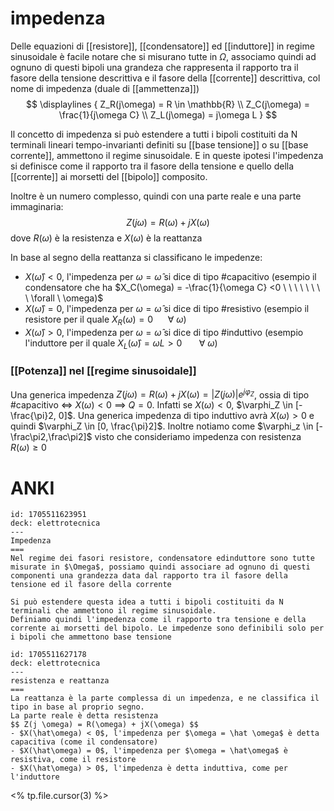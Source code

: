 # impedenza
Delle equazioni di [[resistore]], [[condensatore]] ed [[induttore]] in regime sinusoidale è facile notare che si misurano tutte in $\Omega$, associamo quindi ad ognuno di questi bipoli una grandeza che rappresenta il rapporto tra il fasore della tensione descrittiva e il fasore della [[corrente]] descrittiva, col nome di impedenza (duale di [[ammettenza]])
$$
	\displaylines
	{
	Z_R(j\omega) = R \in \mathbb{R} \\
	Z_C(j\omega) = \frac{1}{j\omega C} \\
	Z_L(j\omega) = j\omega L
	}
$$

Il concetto di impedenza si può estendere a tutti i bipoli costituiti da N terminali lineari tempo-invarianti definiti su [[base tensione]] o su [[base corrente]], ammettono il regime sinusoidale. E in queste ipotesi l'impedenza si definisce come il rapporto tra il fasore della tensione e quello della [[corrente]] ai morsetti del [[bipolo]] composito.

Inoltre è un numero complesso, quindi con una parte reale e una parte immaginaria:
$$Z(j\omega) = R(\omega) + jX(\omega)$$ 
dove $R(\omega)$ è la resistenza e $X(\omega)$ è la reattanza

In base al segno della reattanza si classificano le impedenze:
- $X(\hat{\omega}) < 0$, l'impedenza per $\omega = \hat{\omega}$ si dice di tipo #capacitivo (esempio il condensatore che ha $X_C(\omega) = -\frac{1}{\omega C} <0 \ \ \ \ \ \ \ \ \forall \ \omega)$
- $X(\hat{\omega}) = 0$, l'impedenza per $\omega = \hat{\omega}$ si dice di tipo #resistivo (esempio il resistore per il quale $X_R(\omega) = 0 \ \ \ \ \ \ \forall \ \omega$)
- $X(\hat{\omega}) > 0$, l'impedenza per $\omega = \hat{\omega}$ si dice di tipo #induttivo (esempio l'induttore per il quale $X_L(\hat{\omega}) = \omega L > 0 \ \ \ \ \ \ \ \forall \ \omega$) 

### [[Potenza]] nel [[regime sinusoidale]]
Una generica impedenza $Z(j\omega) = R(\omega) + jX(\omega) = |Z(j\omega)|e^{j\varphi_Z}$, ossia di tipo #capacitivo <=> $X(\omega) < 0$ ==> $Q = 0$. Infatti se $X(\omega) < 0$, $\varphi_Z \in [-\frac{\pi}2, 0]$.
Una generica impedenza di tipo induttivo avrà $X(\omega) > 0$ e quindi $\varphi_Z \in [0, \frac{\pi}2]$.
Inoltre notiamo come $\varphi_z \in [-\frac\pi2,\frac\pi2]$ visto che consideriamo impedenza con resistenza $R(\omega) \geq 0$

# ANKI

```anki
id: 1705511623951
deck: elettrotecnica
---
Impedenza
===
Nel regime dei fasori resistore, condensatore edinduttore sono tutte misurate in $\Omega$, possiamo quindi associare ad ognuno di questi componenti una grandezza data dal rapporto tra il fasore della tensione ed il fasore della corrente

Si può estendere questa idea a tutti i bipoli costituiti da N terminali che ammettono il regime sinusoidale.
Definiamo quindi l'impedenza come il rapporto tra tensione e della corrente ai morsetti del bipolo. Le impedenze sono definibili solo per i bipoli che ammettono base tensione
```


```anki
id: 1705511627178
deck: elettrotecnica
---
resistenza e reattanza
===
La reattanza è la parte complessa di un impedenza, e ne classifica il tipo in base al proprio segno.
La parte reale è detta resistenza
$$ Z(j \omega) = R(\omega) + jX(\omega) $$
- $X(\hat\omega) < 0$, l'impedenza per $\omega = \hat \omega$ è detta capacitiva (come il condensatore)
- $X(\hat\omega) = 0$, l'impedenza per $\omega = \hat\omega$ è resistiva, come il resistore
- $X(\hat\omega) > 0$, l'impedenza è detta induttiva, come per l'induttore
```
<% tp.file.cursor(3) %>